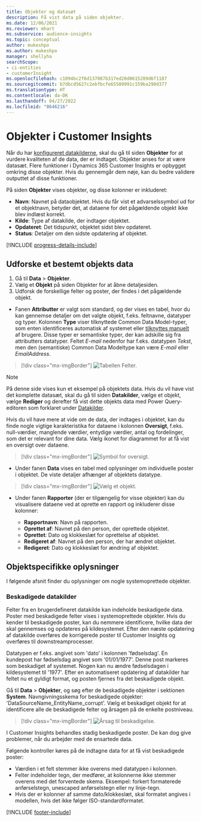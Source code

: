 ```yaml
---
title: Objekter og datasæt
description: Få vist data på siden objekter.
ms.date: 12/06/2021
ms.reviewer: mhart
ms.subservice: audience-insights
ms.topic: conceptual
author: mukeshpo
ms.author: mukeshpo
manager: shellyha
searchScope:
- ci-entities
- customerInsight
ms.openlocfilehash: c1094bc2f6d137087b317ed20d0615289d6f1187
ms.sourcegitcommit: b7dbcd5627c2ebfbcfe65589991c159ba290d377
ms.translationtype: HT
ms.contentlocale: da-DK
ms.lasthandoff: 04/27/2022
ms.locfileid: "8646216"
---
```

# <a name="entities-in-customer-insights"></a>Objekter i Customer Insights

Når du har [konfigureret datakilderne](data-sources.md), skal du gå til siden **Objekter** for at vurdere kvaliteten af de data, der er indtaget. Objekter anses for at være datasæt. Flere funktioner i Dynamics 365 Customer Insights er opbygget omkring disse objekter. Hvis du gennemgår dem nøje, kan du bedre validere outputtet af disse funktioner.

På siden **Objekter** vises objekter, og disse kolonner er inkluderet:

- **Navn**: Navnet på dataobjektet. Hvis du får vist et advarselssymbol ud for et objektnavn, betyder det, at dataene for det pågældende objekt ikke blev indlæst korrekt.
- **Kilde**: Type af datakilde, der indtager objektet.
- **Opdateret**: Det tidspunkt, objektet sidst blev opdateret.
- **Status**: Detaljer om den sidste opdatering af objektet.

[!INCLUDE [progress-details-include](includes/progress-details-pane.md)]

## <a name="explore-a-specific-entitys-data"></a>Udforske et bestemt objekts data

1. Gå til **Data** > **Objekter**.
1. Vælg et **Objekt** på siden Objekter for at åbne detaljesiden.  
1. Udforsk de forskellige felter og poster, der findes i det pågældende objekt.

- Fanen **Attributter** er valgt som standard, og der vises en tabel, hvor du kan gennemse detaljer om det valgte objekt, f.eks. feltnavne, datatyper og typer. Kolonnen **Type** viser tilknyttede Common Data Model-typer, som enten identificeres automatisk af systemet eller [tilknyttes manuelt](map-entities.md) af brugere. Disse typer er semantiske typer, der kan adskille sig fra attributters datatyper. Feltet *E-mail* nedenfor har f.eks. datatypen *Tekst*, men den (semantiske) Common Data Modeltype kan være *E-mail* eller *EmailAddress*.

> [!div class="mx-imgBorder"]
> ![Tabellen Felter.](media/data-manager-entities-fields.PNG "Tabellen Felter")

> [!NOTE]
> På denne side vises kun et eksempel på objektets data. Hvis du vil have vist det komplette datasæt, skal du gå til siden **Datakilder**, vælge et objekt, vælge **Rediger** og derefter få vist dette objekts data med Power Query-editoren som forklaret under [Datakilder](data-sources.md).

Hvis du vil have mere at vide om de data, der indtages i objektet, kan du finde nogle vigtige karakteristika for dataene i kolonnen **Oversigt**, f.eks. null-værdier, manglende værdier, entydige værdier, antal og fordelinger, som det er relevant for dine data. Vælg ikonet for diagrammet for at få vist en oversigt over dataene.

> [!div class="mx-imgBorder"]
> ![Symbol for oversigt.](media/data-manager-entities-summary.png "Dataoversigtstabel")

- Under fanen **Data** vises en tabel med oplysninger om individuelle poster i objektet. De viste detaljer afhænger af objektets datatype.

> [!div class="mx-imgBorder"]
> ![Vælg et objekt.](media/data-manager-entities-data.png "Vælg et objekt")

- Under fanen **Rapporter** (der er tilgængelig for visse objekter) kan du visualisere dataene ved at oprette en rapport og inkluderer disse kolonner:

  - **Rapportnavn**: Navn på rapporten.
  - **Oprettet af**: Navnet på den person, der oprettede objektet.
  - **Oprettet**: Dato og klokkeslæt for oprettelse af objektet.
  - **Redigeret af**: Navnet på den person, der har ændret objektet.
  - **Redigeret**: Dato og klokkeslæt for ændring af objektet. 

## <a name="entity-specific-information"></a>Objektspecifikke oplysninger

I følgende afsnit finder du oplysninger om nogle systemoprettede objekter.

### <a name="corrupted-data-sources"></a>Beskadigede datakilder

Felter fra en brugerdefineret datakilde kan indeholde beskadigede data. Poster med beskadigede felter vises i systemoprettede objekter. Hvis du kender til beskadigede poster, kan du nemmere identificere, hvilke data der skal gennemses og opdateres på kildesystemet. Efter den næste opdatering af datakilde overføres de korrigerede poster til Customer Insights og overføres til downstreamprocesser. 

Datatypen er f.eks. angivet som 'dato' i kolonnen 'fødselsdag'. En kundepost har fødselsdag angivet som '01/01/1977'. Denne post markeres som beskadiget af systemet. Nogen kan nu ændre fødselsdagen i kildesystemet til '1977'. Efter en automatiseret opdatering af datakilder har feltet nu et gyldigt format, og posten fjernes fra det beskadigede objekt. 

Gå til **Data** > **Objekter**, og søg efter de beskadigede objekter i sektionen **System**. Navngivningsskema for beskadigede objekter: 'DataSourceName_EntityName_corrupt'. Vælg et beskadiget objekt for at identificere alle de beskadigede felter og årsagen på de enkelte postniveau.
> [!div class="mx-imgBorder"]
> ![Årsag til beskadigelse.](media/corruption-reason.png "Årsag til beskadigelse")

I Customer Insights behandles stadig beskadigede poster. De kan dog give problemer, når du arbejder med de ensartede data.

Følgende kontroller køres på de indtagne data for at få vist beskadigede poster: 

- Værdien i et felt stemmer ikke overens med datatypen i kolonnen.
- Felter indeholder tegn, der medfører, at kolonnerne ikke stemmer overens med det forventede skema. Eksempel: forkert formaterede anførselstegn, unescaped anførselstegn eller ny linje-tegn.
- Hvis der er kolonner af samme dato/klokkeslæt, skal formatet angives i modellen, hvis det ikke følger ISO-standardformatet.


[!INCLUDE [footer-include](includes/footer-banner.md)]
